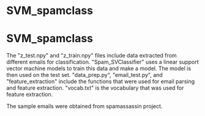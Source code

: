 # SVM_spamclass
# SVM_spamclass
The "z_test.npy" and "z_train.npy" files include data extracted from different emails for classification.
"Spam_SVClassifier" uses a linear support vector machine models to train this data and make a model. The model is then used on the test set.
"data_prep.py", "email_test.py", and "feature_extraction" include the functions that were used for email parsing and feature extraction.
"vocab.txt" is the vocabulary that was used for feature extraction.

The sample emails were obtained from spamassassin project.
